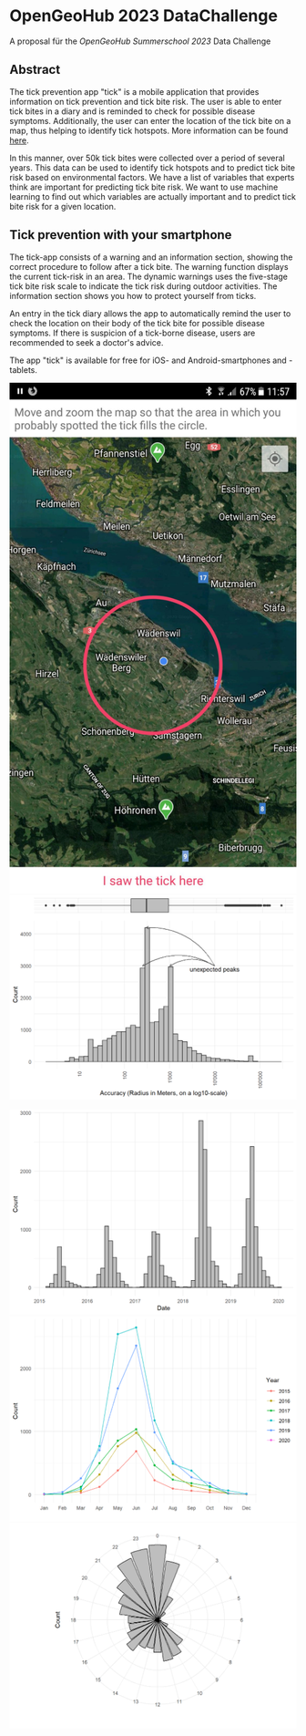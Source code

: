 # OpenGeoHub 2023 DataChallenge

A proposal für the *OpenGeoHub Summerschool 2023* Data Challenge

## Abstract

The tick prevention app "tick" is a mobile application that provides information on tick prevention and tick bite risk. The user is able to enter tick bites in a diary and is reminded to check for possible disease symptoms. Additionally, the user can enter the location of the tick bite on a map, thus helping to identify tick hotspots. More information can be found [here](https://www.zhaw.ch/en/lsfm/business-services/natural-resource-sciences/ticks/tick-app/?mdrv=www.zhaw.ch&cHash=a51a3a438004a34df53e9a544e4b070b).

In this manner, over 50k tick bites were collected over a period of several years. This data can be used to identify tick hotspots and to predict tick bite risk based on environmental factors. We have a list of variables that experts think are important for predicting tick bite risk. We want to use machine learning to find out which variables are actually important and to predict tick bite risk for a given location. 


## Tick prevention with your smartphone

The tick-app consists of a warning and an information section, showing the correct procedure to follow after a tick bite. The warning function displays the current tick-risk in an area. The dynamic warnings uses the five-stage tick bite risk scale to indicate the tick risk during outdoor activities. The information section shows you how to protect yourself from ticks.

An entry in the tick diary allows the app to automatically remind the user to check the location on their body of the tick bite for possible disease symptoms. If there is suspicion of a tick-borne disease, users are recommended to seek a doctor's advice.

The app "tick" is available  for free for iOS- and Android-smartphones and -tablets.

![](spatial_accuracy.jpg)
![](unnamed-chunk-26-1.png)


![Count of Tickbites per 30 Days. The first tick bites were recorded in early 2015 and the latest beginning of 2020.](unnamed-chunk-37-1.png)
![Most Tick bites are recorded May to July, with the peak being in June. ](unnamed-chunk-38-1.png)
![Most tick bites are recorded between 20h and 22h. This is probably the instance when tick bites are noticed (e.g. in the shower). ](unnamed-chunk-39-1.png)